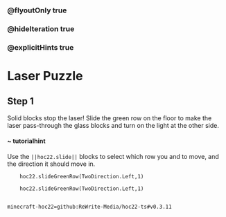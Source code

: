 ### @flyoutOnly true
### @hideIteration true
### @explicitHints true


# Laser Puzzle

## Step 1
Solid blocks stop the laser! Slide the green row on the floor to make the laser pass-through the glass blocks and turn on the light at the other side. 

#### ~ tutorialhint 
Use the ``||hoc22.slide||`` blocks to select which row you and to move, and the direction it should move in.



```ghost
    hoc22.slideGreenRow(TwoDirection.Left,1)

```
```template
    hoc22.slideGreenRow(TwoDirection.Left,1)
      
```
```package
minecraft-hoc22=github:ReWrite-Media/hoc22-ts#v0.3.11
```